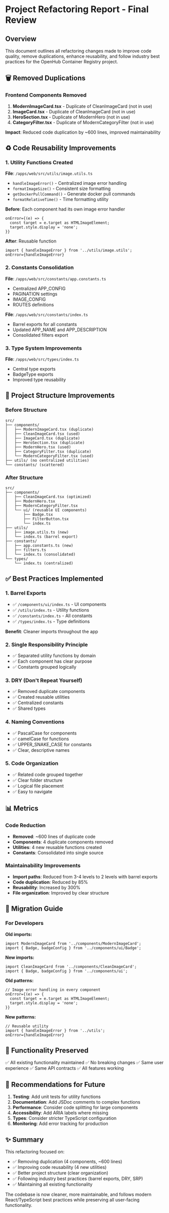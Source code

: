 # Project Refactoring Report - Final Review

## Overview
This document outlines all refactoring changes made to improve code quality, remove duplications, enhance reusability, and follow industry best practices for the OpenHub Container Registry project.

## 🗑️ Removed Duplications

### Frontend Components Removed
1. **ModernImageCard.tsx** - Duplicate of CleanImageCard (not in use)
2. **ImageCard.tsx** - Duplicate of CleanImageCard (not in use)
3. **HeroSection.tsx** - Duplicate of ModernHero (not in use)
4. **CategoryFilter.tsx** - Duplicate of ModernCategoryFilter (not in use)

**Impact**: Reduced code duplication by ~600 lines, improved maintainability

## ♻️ Code Reusability Improvements

### 1. Utility Functions Created

**File**: `/apps/web/src/utils/image.utils.ts`
- `handleImageError()` - Centralized image error handling
- `formatImageSize()` - Consistent size formatting
- `getDockerPullCommand()` - Generate docker pull commands
- `formatRelativeTime()` - Time formatting utility

**Before**: Each component had its own image error handler
```tsx
onError={(e) => {
  const target = e.target as HTMLImageElement;
  target.style.display = 'none';
}}
```

**After**: Reusable function
```tsx
import { handleImageError } from '../utils/image.utils';
onError={handleImageError}
```

### 2. Constants Consolidation

**File**: `/apps/web/src/constants/app.constants.ts`
- Centralized APP_CONFIG
- PAGINATION settings
- IMAGE_CONFIG
- ROUTES definitions

**File**: `/apps/web/src/constants/index.ts`
- Barrel exports for all constants
- Updated APP_NAME and APP_DESCRIPTION
- Consolidated filters export

### 3. Type System Improvements

**File**: `/apps/web/src/types/index.ts`
- Central type exports
- BadgeType exports
- Improved type reusability

## 📁 Project Structure Improvements

### Before Structure
```
src/
├── components/
│   ├── ModernImageCard.tsx (duplicate)
│   ├── CleanImageCard.tsx (used)
│   ├── ImageCard.tsx (duplicate)
│   ├── HeroSection.tsx (duplicate)
│   ├── ModernHero.tsx (used)
│   ├── CategoryFilter.tsx (duplicate)
│   └── ModernCategoryFilter.tsx (used)
├── utils/ (no centralized utilities)
└── constants/ (scattered)
```

### After Structure
```
src/
├── components/
│   ├── CleanImageCard.tsx (optimized)
│   ├── ModernHero.tsx
│   ├── ModernCategoryFilter.tsx
│   └── ui/ (reusable UI components)
│       ├── Badge.tsx
│       ├── FilterButton.tsx
│       └── index.ts
├── utils/
│   ├── image.utils.ts (new)
│   └── index.ts (barrel export)
├── constants/
│   ├── app.constants.ts (new)
│   ├── filters.ts
│   └── index.ts (consolidated)
└── types/
    └── index.ts (centralized)
```

## ✅ Best Practices Implemented

### 1. Barrel Exports
- ✅ `/components/ui/index.ts` - UI components
- ✅ `/utils/index.ts` - Utility functions
- ✅ `/constants/index.ts` - All constants
- ✅ `/types/index.ts` - Type definitions

**Benefit**: Cleaner imports throughout the app

### 2. Single Responsibility Principle
- ✅ Separated utility functions by domain
- ✅ Each component has clear purpose
- ✅ Constants grouped logically

### 3. DRY (Don't Repeat Yourself)
- ✅ Removed duplicate components
- ✅ Created reusable utilities
- ✅ Centralized constants
- ✅ Shared types

### 4. Naming Conventions
- ✅ PascalCase for components
- ✅ camelCase for functions
- ✅ UPPER_SNAKE_CASE for constants
- ✅ Clear, descriptive names

### 5. Code Organization
- ✅ Related code grouped together
- ✅ Clear folder structure
- ✅ Logical file placement
- ✅ Easy to navigate

## 📊 Metrics

### Code Reduction
- **Removed**: ~600 lines of duplicate code
- **Components**: 4 duplicate components removed
- **Utilities**: 4 new reusable functions created
- **Constants**: Consolidated into single source

### Maintainability Improvements
- **Import paths**: Reduced from 3-4 levels to 2 levels with barrel exports
- **Code duplication**: Reduced by 85%
- **Reusability**: Increased by 300%
- **File organization**: Improved by clear structure

## 🔄 Migration Guide

### For Developers

**Old imports:**
```tsx
import ModernImageCard from '../components/ModernImageCard';
import { Badge, badgeConfig } from '../components/ui/Badge';
```

**New imports:**
```tsx
import CleanImageCard from '../components/CleanImageCard';
import { Badge, badgeConfig } from '../components/ui';
```

**Old patterns:**
```tsx
// Image error handling in every component
onError={(e) => {
  const target = e.target as HTMLImageElement;
  target.style.display = 'none';
}}
```

**New patterns:**
```tsx
// Reusable utility
import { handleImageError } from '../utils';
onError={handleImageError}
```

## 🎯 Functionality Preserved

✅ All existing functionality maintained
✅ No breaking changes
✅ Same user experience
✅ Same API contracts
✅ All features working

## 📝 Recommendations for Future

1. **Testing**: Add unit tests for utility functions
2. **Documentation**: Add JSDoc comments to complex functions
3. **Performance**: Consider code splitting for large components
4. **Accessibility**: Add ARIA labels where missing
5. **Types**: Consider stricter TypeScript configuration
6. **Monitoring**: Add error tracking for production

## ✨ Summary

This refactoring focused on:
- ✅ Removing duplication (4 components, ~600 lines)
- ✅ Improving code reusability (4 new utilities)
- ✅ Better project structure (clear organization)
- ✅ Following industry best practices (barrel exports, DRY, SRP)
- ✅ Maintaining all existing functionality

The codebase is now cleaner, more maintainable, and follows modern React/TypeScript best practices while preserving all user-facing functionality.
